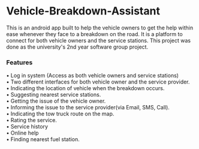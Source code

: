 # Vehicle-Breakdown-Assistant
This is an android app built to help the vehicle owners to get the help within ease whenever they face to a breakdown on the road. It is a platform to connect for both vehicle owners and the service stations. This project was done as the university's 2nd year software group project.

<h3>Features </h3>
•	Log in system (Access as both vehicle owners and service stations) <br>
•	Two different interfaces for both vehicle owner and the service provider.<br>
•	Indicating the location of vehicle when the breakdown occurs.<br>
•	Suggesting nearest service stations.<br>
•	Getting the issue of the vehicle owner.<br>
•	Informing the issue to the service provider(via Email, SMS, Call).<br>
•	Indicating the tow truck route on the map.<br>
•	Rating the service.<br>
• Service history<br>
• Online help<br>
• Finding nearest fuel station.<br>

 

